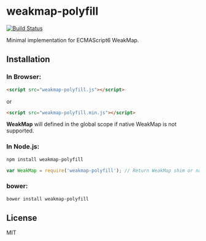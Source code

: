 weakmap-polyfill
================

[![Build Status](https://travis-ci.org/polygonplanet/weakmap-polyfill.svg?branch=master)](https://travis-ci.org/polygonplanet/weakmap-polyfill)


Minimal implementation for ECMAScript6 WeakMap.

## Installation

### In Browser:

```html
<script src="weakmap-polyfill.js"></script>
```

or

```html
<script src="weakmap-polyfill.min.js"></script>
```

**WeakMap** will defined in the global scope if native WeakMap is not supported.


### In Node.js:

```bash
npm install weakmap-polyfill
```

```javascript
var WeakMap = require('weakmap-polyfill'); // Return WeakMap shim or native WeakMap.
```

### bower:

```bash
bower install weakmap-polyfill
```

## License

MIT


